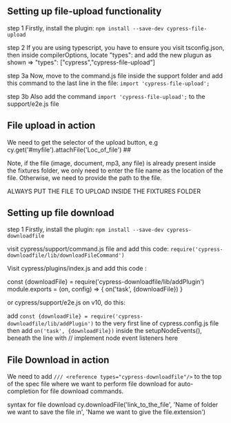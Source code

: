 ## Setting up file-upload functionality
step 1 Firstly, install the plugin: `npm install --save-dev cypress-file-upload`

step 2 If you are using typescript, you have to ensure you visit tsconfig.json, then inside compilerOptions, locate "types": and add the new plugun as shown => "types": ["cypress","cypress-file-upload"]


step 3a Now, move to the command.js file inside the support folder and add this command to the last line in the file: `import 'cypress-file-upload'; `

step 3b Also add the command `import 'cypress-file-upload';`  to the support/e2e.js file

## File upload in action

We need to get the selector of the upload button, e.g cy.get('#myfile').attachFile('Loc_of_file') ##

Note, if the file (image, document, mp3, any file) is already present inside the fixtures folder, we only need to enter the file name as the location of the file. Otherwise, we need to provide the path to the file.

ALWAYS PUT THE FILE TO UPLOAD INSIDE THE FIXTURES FOLDER

## Setting up file download

step 1 Firstly, install the plugin: `npm install --save-dev cypress-downloadfile`

visit cypress/support/command.js file and add this code: `require('cypress-downloadfile/lib/downloadFileCommand')`

Visit cypress/plugins/index.js and add this code :

const {downloadFile} = require('cypress-downloadfile/lib/addPlugin')
module.exports = (on, config) => {
  on('task', {downloadFile})
}

or cypress/support/e2e.js on v10, do this:

add `const {downloadFile} = require('cypress-downloadfile/lib/addPlugin')` to the very first line of cypress.config.js file
then add `on('task', {downloadFile})`  inside the setupNodeEvents(), beneath the line with // implement node event listeners here

## File Download in action

We need to add `/// <reference types="cypress-downloadfile"/>` to the top of the spec file where we want to perform file download for auto- completion for file download commands.

syntax for file download
cy.downloadFile('link_to_the_file', 'Name of folder we want to save the file in', 'Name we want to give the file.extension')